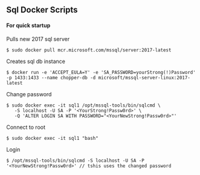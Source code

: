 ## Sql Docker Scripts
#### For quick startup


Pulls new 2017 sql server

```
$ sudo docker pull mcr.microsoft.com/mssql/server:2017-latest
```

Creates sql db instance

```
$ docker run -e 'ACCEPT_EULA=Y' -e 'SA_PASSWORD=yourStrong(!)Password' -p 1433:1433 --name chopper-db -d microsoft/mssql-server-linux:2017-latest
```

Change password

```
$ sudo docker exec -it sql1 /opt/mssql-tools/bin/sqlcmd \
   -S localhost -U SA -P '<YourStrong!Passw0rd>' \
   -Q 'ALTER LOGIN SA WITH PASSWORD="<YourNewStrong!Passw0rd>"'
```

Connect to root

```
$ sudo docker exec -it sql1 "bash"
```

Login

```
$ /opt/mssql-tools/bin/sqlcmd -S localhost -U SA -P '<YourNewStrong!Passw0rd>' // tshis uses the changed password
```